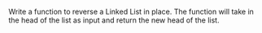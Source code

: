 Write a function to reverse a Linked List in place. The function will take in the head of the list as input and return the new head of the list.